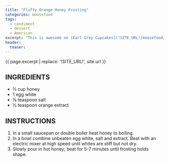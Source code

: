 ```yaml
---
title: "Fluffy Orange Honey Frosting"
categories: moosefood
tags: 
  - condiment
  - dessert
  - American
excerpt: "This is awesome on [Earl Grey Cupcakes](!SITE_URL!/moosefood/earl-grey-cupcakes)! For different flavors, try vanilla or lemon extract instead of orange."
header:
  teaser:
---
```


{{ page.excerpt | replace: '!SITE_URL!', site.url }}

## INGREDIENTS
* ½ cup honey
* 1 egg white
* ⅛ teaspoon salt
* ½ teaspoon orange extract

## INSTRUCTIONS
1. In a small saucepan or double boiler heat honey to boiling.
2. In a bowl combine unbeaten egg white, salt and extract. Beat with an electric mixer at high speed until whites are stiff but not dry.
3. Slowly pour in hot honey; beat for 5-7 minutes until frosting holds shape.
